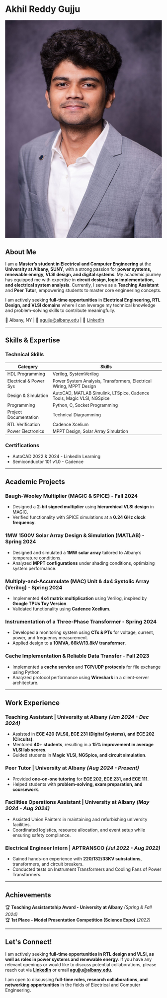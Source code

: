 # Akhil Reddy Gujju
![Akhil Reddy Gujju](R5C_6779.jpg)  

## About Me

I am a **Master’s student in Electrical and Computer Engineering** at the **University at Albany, SUNY**, with a strong passion for **power systems, renewable energy, VLSI design, and digital systems**. My academic journey has equipped me with expertise in **circuit design, logic implementation, and electrical system analysis**. Currently, I serve as a **Teaching Assistant** and **Peer Tutor**, empowering students to master core engineering concepts.

I am actively seeking **full-time opportunities** in **Electrical Engineering, RTL Design, and VLSI domains** where I can leverage my technical knowledge and problem-solving skills to contribute meaningfully.

📍 Albany, NY | 📧 [agujju@albany.edu](mailto:agujju@albany.edu) | 🔗 [LinkedIn](https://www.linkedin.com/in/akhil1607)

---

## Skills & Expertise

### **Technical Skills**

| Category               | Skills                                                              |
| ---------------------- | ------------------------------------------------------------------- |
| HDL Programming        | Verilog, SystemVerilog                                              |
| Electrical & Power Sys | Power System Analysis, Transformers, Electrical Wiring, MPPT Design |
| Design & Simulation    | AutoCAD, MATLAB Simulink, LTSpice, Cadence Tools, Magic VLSI, NGSpice |
| Programming            | Python, C, Socket Programming                                        |
| Project Documentation  | Technical Diagramming                                                |
| RTL Verification       | Cadence Xcelium                                                     |
| Power Electronics      | MPPT Design, Solar Array Simulation                                 |

### **Certifications**

- AutoCAD 2022 & 2024 - LinkedIn Learning
- Semiconductor 101 v1.0 - Cadence

---

## Academic Projects

### **Baugh-Wooley Multiplier (MAGIC & SPICE) - Fall 2024**

- Designed a **2-bit signed multiplier** using **hierarchical VLSI design** in MAGIC.
- Verified functionality with SPICE simulations at a **0.24 GHz clock frequency**.

### **1MW 1500V Solar Array Design & Simulation (MATLAB) - Spring 2024**

- Designed and simulated a **1MW solar array** tailored to Albany’s temperature conditions.
- Analyzed **MPPT configurations** under shading conditions, optimizing system performance.

### **Multiply-and-Accumulate (MAC) Unit & 4x4 Systolic Array (Verilog) - Spring 2024**

- Implemented **4x4 matrix multiplication** using Verilog, inspired by **Google TPUs Toy Version**.
- Validated functionality using **Cadence Xcelium**.

### **Instrumentation of a Three-Phase Transformer - Spring 2024**

- Developed a monitoring system using **CTs & PTs** for voltage, current, power, and frequency measurement.
- Applied design to a **10MVA, 66kV/13.8kV transformer**.

### **Cache Implementation & Reliable Data Transfer - Fall 2023**

- Implemented a **cache service** and **TCP/UDP protocols** for file exchange using Python.
- Analyzed protocol performance using **Wireshark** in a client-server architecture.

---

## Work Experience

### **Teaching Assistant | University at Albany** *(Jan 2024 - Dec 2024)*

- Assisted in **ECE 420 (VLSI), ECE 231 (Digital Systems), and ECE 202 (Circuits)**.
- Mentored **40+ students**, resulting in a **15% improvement in average VLSI lab scores**.
- Guided students in **Magic VLSI, NGSpice, and circuit simulation**.

### **Peer Tutor | University at Albany** *(Aug 2024 - Present)*

- Provided **one-on-one tutoring** for **ECE 202, ECE 231, and ECE 111**.
- Helped students with **problem-solving, exam preparation, and coursework**.

### **Facilities Operations Assistant | University at Albany** *(May 2024 - Aug 2024)*

- Assisted Union Painters in maintaining and refurbishing university facilities.
- Coordinated logistics, resource allocation, and event setup while ensuring safety compliance.

### **Electrical Engineer Intern | APTRANSCO** *(Jul 2022 - Aug 2022)*

- Gained hands-on experience with **220/132/33KV substations**, transformers, and circuit breakers.
- Conducted tests on Instrument Transformers and Cooling Fans of Power Transformers.

---

## Achievements

🏆 **Teaching Assistantship Award - University at Albany** *(Spring & Fall 2024)*<br>
🏆 **1st Place - Model Presentation Competition (Science Expo)** *(2022)*

---

## Let's Connect!

I am actively seeking **full-time opportunities in RTL design and VLSI, as well as roles in power systems and renewable energy**. If you have any relevant openings or would like to discuss potential collaborations, please reach out via **[LinkedIn](https://www.linkedin.com/in/akhil1607)** or email **[agujju@albany.edu](mailto:agujju@albany.edu)**.

I am open to discussing **full-time roles, research collaborations, and networking opportunities** in the fields of Electrical and Computer Engineering.

